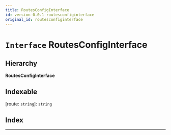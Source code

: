 ```yaml
---
title: RoutesConfigInterface
id: version-0.0.1-routesconfiginterface
original_id: routesconfiginterface
---
```


# `Interface` RoutesConfigInterface

## Hierarchy

**RoutesConfigInterface**

## Indexable

\[route: `string`\]:&nbsp;`string`
## Index

---

